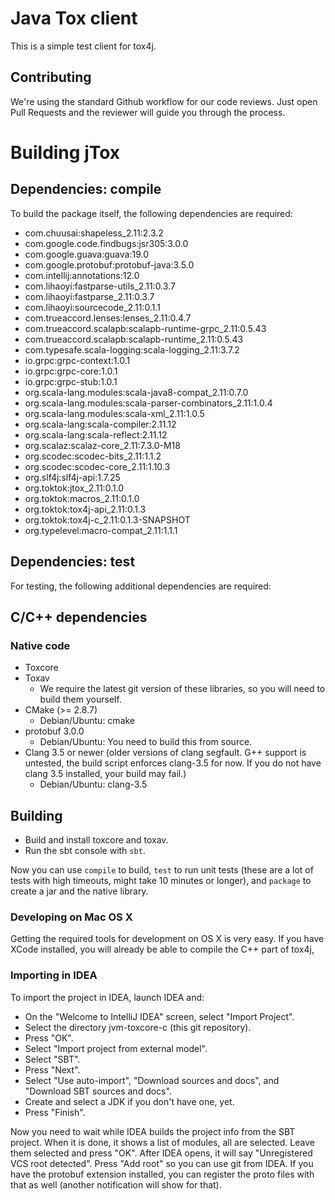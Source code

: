 # Java Tox client

This is a simple test client for tox4j.


## Contributing

We're using the standard Github workflow for our code reviews. Just open Pull
Requests and the reviewer will guide you through the process.


# Building jTox

## Dependencies: compile

To build the package itself, the following dependencies are required:

- com.chuusai:shapeless_2.11:2.3.2
- com.google.code.findbugs:jsr305:3.0.0
- com.google.guava:guava:19.0
- com.google.protobuf:protobuf-java:3.5.0
- com.intellij:annotations:12.0
- com.lihaoyi:fastparse-utils_2.11:0.3.7
- com.lihaoyi:fastparse_2.11:0.3.7
- com.lihaoyi:sourcecode_2.11:0.1.1
- com.trueaccord.lenses:lenses_2.11:0.4.7
- com.trueaccord.scalapb:scalapb-runtime-grpc_2.11:0.5.43
- com.trueaccord.scalapb:scalapb-runtime_2.11:0.5.43
- com.typesafe.scala-logging:scala-logging_2.11:3.7.2
- io.grpc:grpc-context:1.0.1
- io.grpc:grpc-core:1.0.1
- io.grpc:grpc-stub:1.0.1
- org.scala-lang.modules:scala-java8-compat_2.11:0.7.0
- org.scala-lang.modules:scala-parser-combinators_2.11:1.0.4
- org.scala-lang.modules:scala-xml_2.11:1.0.5
- org.scala-lang:scala-compiler:2.11.12
- org.scala-lang:scala-reflect:2.11.12
- org.scalaz:scalaz-core_2.11:7.3.0-M18
- org.scodec:scodec-bits_2.11:1.1.2
- org.scodec:scodec-core_2.11:1.10.3
- org.slf4j:slf4j-api:1.7.25
- org.toktok:jtox_2.11:0.1.0
- org.toktok:macros_2.11:0.1.0
- org.toktok:tox4j-api_2.11:0.1.3
- org.toktok:tox4j-c_2.11:0.1.3-SNAPSHOT
- org.typelevel:macro-compat_2.11:1.1.1

## Dependencies: test

For testing, the following additional dependencies are required:


## C/C++ dependencies

### Native code

* Toxcore
* Toxav
  * We require the latest git version of these libraries, so you will need to build them yourself.
* CMake (>= 2.8.7)
  * Debian/Ubuntu: cmake
* protobuf 3.0.0
  * Debian/Ubuntu: You need to build this from source.
* Clang 3.5 or newer (older versions of clang segfault. G++ support is untested, the build script enforces clang-3.5 for now. If you do not have clang 3.5 installed, your build may fail.)
  * Debian/Ubuntu: clang-3.5

## Building

- Build and install toxcore and toxav.
- Run the sbt console with `sbt`.

Now you can use `compile` to build, `test` to run unit tests (these are a lot of
tests with high timeouts, might take 10 minutes or longer), and `package` to
create a jar and the native library.

### Developing on Mac OS X

Getting the required tools for development on OS X is very easy. If you have
XCode installed, you will already be able to compile the C++ part of tox4j,

### Importing in IDEA

To import the project in IDEA, launch IDEA and:

- On the "Welcome to IntelliJ IDEA" screen, select "Import Project".
- Select the directory jvm-toxcore-c (this git repository).
- Press "OK".
- Select "Import project from external model".
- Select "SBT".
- Press "Next".
- Select "Use auto-import", "Download sources and docs", and "Download SBT sources and docs".
- Create and select a JDK if you don't have one, yet.
- Press "Finish".

Now you need to wait while IDEA builds the project info from the SBT project.
When it is done, it shows a list of modules, all are selected. Leave them
selected and press "OK". After IDEA opens, it will say "Unregistered VCS root
detected". Press "Add root" so you can use git from IDEA. If you have the
protobuf extension installed, you can register the proto files with that as
well (another notification will show for that).

